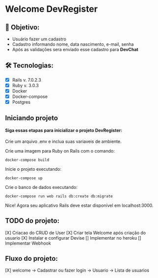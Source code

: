 # Welcome DevRegister

## 🏁 Objetivo:

- Usuário fazer um cadastro
- Cadastro informando nome, data nascimento, e-mail, senha
- Após as validações sera enviado esse cadastro para **DevChat**

## 🛠️ Tecnologias:

- [X]  Rails v. 7.0.2.3 
- [X]  Ruby v. 3.0.3 
- [X]  Docker
- [X]  Docker-compose
- [X]  Postgres

## Iniciando projeto

#### Siga essas etapas para inicializar o projeto DevRegister:

Crie um arquivo .env e inclua suas variaveis de ambiente.

Crie uma imagem para Ruby on Rails com o comando:

`docker-compose build`

Inicie o projeto executando:

`docker-compose up`

Crie o banco de dados executando:

`docker-compose run web rails db:create db:migrate`

Nice! 
Agora seu aplicativo Rails deve estar disponível em localhost:3000.

## TODO do projeto:

[X] Criacao do CRUD de User
[X] Criar tela Welcome após criação do usuario
[X] Instalar e configurar Devise
[] Implementar no heroku
[] Implementar Webhook

## Fluxo do projeto:
[X] welcome -> Cadastrar ou fazer login -> Usuario -> Lista de usuarios
